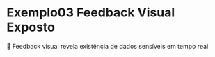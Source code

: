# Exemplo03 Feedback Visual Exposto

🧨 Feedback visual revela existência de dados sensíveis em tempo real